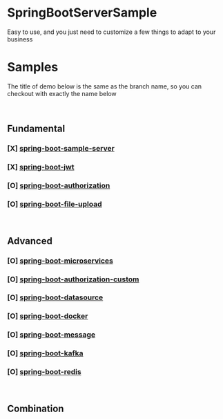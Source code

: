 # SpringBootServerSample

Easy to use, and you just need to customize a few things to adapt to your business

# Samples
The title of demo below is the same as the branch name, so you can checkout with exactly the name below

&nbsp;


## Fundamental

### [X] [spring-boot-sample-server](https://github.com/sangqle/spring-boot-server-sample/tree/master/spring-boot-sample-server)
### [X] [spring-boot-jwt](https://github.com/sangqle/spring-boot-server-sample/tree/master/spring-boot-jwt)
### [O] [spring-boot-authorization](https://github.com/sangqle/spring-boot-server-sample/tree/master/spring-boot-authorization)
### [O] [spring-boot-file-upload](https://github.com/sangqle/spring-boot-server-sample/tree/master/spring-boot-file-upload)
&nbsp;
## Advanced 
### [O] [spring-boot-microservices]()
### [O] [spring-boot-authorization-custom]()
### [O] [spring-boot-datasource]()
### [O] [spring-boot-docker]()
### [O] [spring-boot-message]()
### [O] [spring-boot-kafka]()
### [O] [spring-boot-redis]()
&nbsp;
## Combination
&nbsp;


